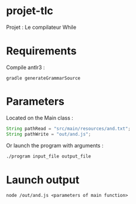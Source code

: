 ﻿# projet-tlc
Projet : Le compilateur While 

# Requirements
Compile antlr3 :
```shell
gradle generateGrammarSource
```

# Parameters
Located on the Main class :
```java
String pathRead = "src/main/resources/and.txt";
String pathWrite = "out/and.js";
```
Or launch the program with arguments :
```txt
./program input_file output_file
```

# Launch output
```txt
node /out/and.js <parameters of main function>
```